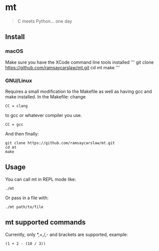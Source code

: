 # mt

> C meets Python... one day

## Install

### macOS
Make sure you have the XCode command line tools installed
'''
git clone https://github.com/ramsaycarslaw/mt.git
cd mt
make
'''

### GNU/Linux
Requires a small modification to the Makefile as well as having gcc and make installed. In the Makefile: change 
```
CC = clang
```
to gcc or whatever compiler you use.
```
CC = gcc
```
And then finally:
```
git clone https://github.com/ramsaycarslaw/mt.git
cd mt
make
```

## Usage

You can call mt in REPL mode like:
```
./mt
```

Or pass in a file with:
```
./mt path/to/file
```

## mt supported commands
Currently, only *,+,/,- and brackets are supported, example:
```
(1 + 2 - (10 / 3))
```

